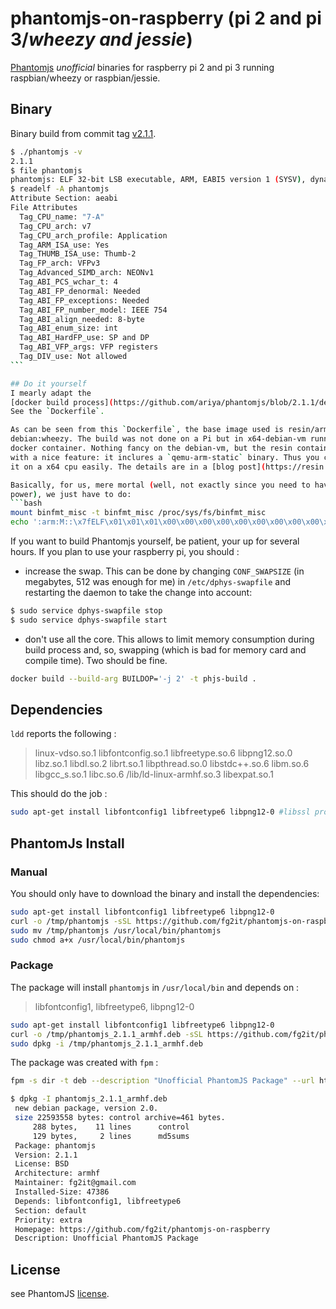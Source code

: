 # phantomjs-on-raspberry (pi 2 and pi 3/*wheezy and jessie*)
[Phantomjs](http://phantomjs.org/) *unofficial* binaries for raspberry pi 2 and pi 3 running raspbian/wheezy or raspbian/jessie.

## Binary
Binary build from commit tag [v2.1.1](https://github.com/ariya/phantomjs/tree/2.1.1).
```bash
$ ./phantomjs -v
2.1.1
$ file phantomjs
phantomjs: ELF 32-bit LSB executable, ARM, EABI5 version 1 (SYSV), dynamically linked, interpreter /lib/ld-linux-armhf.so.3, for GNU/Linux 2.6.26, BuildID[sha1]=d18c25873667504981effc5f7bc52721e327cc59, stripped
$ readelf -A phantomjs
Attribute Section: aeabi
File Attributes
  Tag_CPU_name: "7-A"
  Tag_CPU_arch: v7
  Tag_CPU_arch_profile: Application
  Tag_ARM_ISA_use: Yes
  Tag_THUMB_ISA_use: Thumb-2
  Tag_FP_arch: VFPv3
  Tag_Advanced_SIMD_arch: NEONv1
  Tag_ABI_PCS_wchar_t: 4
  Tag_ABI_FP_denormal: Needed
  Tag_ABI_FP_exceptions: Needed
  Tag_ABI_FP_number_model: IEEE 754
  Tag_ABI_align_needed: 8-byte
  Tag_ABI_enum_size: int
  Tag_ABI_HardFP_use: SP and DP
  Tag_ABI_VFP_args: VFP registers
  Tag_DIV_use: Not allowed
`̀``

## Do it yourself
I mearly adapt the
[docker build process](https://github.com/ariya/phantomjs/blob/2.1.1/deploy/docker-build.sh).
See the `Dockerfile`.

As can be seen from this `Dockerfile`, the base image used is resin/armv7hf-
debian:wheezy. The build was not done on a Pi but in x64-debian-vm running the
docker container. Nothing fancy on the debian-vm, but the resin container comes
with a nice feature: it inclures a `qemu-arm-static` binary. Thus you can run
it on a x64 cpu easily. The details are in a [blog post](https://resin.io/blog/building-arm-containers-on-any-x86-machine-even-dockerhub/) of resin.

Basically, for us, mere mortal (well, not exactly since you need to have root
power), we just have to do:
```bash
mount binfmt_misc -t binfmt_misc /proc/sys/fs/binfmt_misc  
echo ':arm:M::\x7fELF\x01\x01\x01\x00\x00\x00\x00\x00\x00\x00\x00\x00\x02\x00\x28\x00:\xff\xff\xff\xff\xff\xff\xff\x00\xff\xff\xff\xff\xff\xff\xff\xff\xfe\xff\xff\xff:/usr/bin/qemu-arm-static:' > /proc/sys/fs/binfmt_misc/register  
```

If you want to build Phantomjs yourself, be patient, your up for several hours.
If you plan to use your raspberry pi, you should :
- increase the swap. This can be done by changing `CONF_SWAPSIZE` (in megabytes,
512 was enough for me)
in `/etc/dphys-swapfile` and restarting the daemon to take the change into account:
```bash
$ sudo service dphys-swapfile stop
$ sudo service dphys-swapfile start
```
- don't use all the core. This allows to limit memory consumption during build process and, so, swapping (which is bad for memory card and compile time). Two should be fine.
```bash
docker build --build-arg BUILDOP='-j 2' -t phjs-build .
```

## Dependencies
`ldd` reports the following :

> linux-vdso.so.1
> libfontconfig.so.1
> libfreetype.so.6
> libpng12.so.0
> libz.so.1
> libdl.so.2
> librt.so.1
> libpthread.so.0
> libstdc++.so.6
> libm.so.6
> libgcc_s.so.1
> libc.so.6
> /lib/ld-linux-armhf.so.3
> libexpat.so.1

This should do the job :

```bash
sudo apt-get install libfontconfig1 libfreetype6 libpng12-0 #libssl provides libcrypto
```

## PhantomJs Install
### Manual
You should only have to download the binary and install the dependencies:
```bash
sudo apt-get install libfontconfig1 libfreetype6 libpng12-0
curl -o /tmp/phantomjs -sSL https://github.com/fg2it/phantomjs-on-raspberry/releases/download/v2.1.1-wheezy-jessie/phantomjs
sudo mv /tmp/phantomjs /usr/local/bin/phantomjs
sudo chmod a+x /usr/local/bin/phantomjs
```

### Package
The package will install `phantomjs` in `/usr/local/bin` and depends on :
> libfontconfig1, libfreetype6, libpng12-0

```bash
sudo apt-get install libfontconfig1 libfreetype6 libpng12-0
curl -o /tmp/phantomjs_2.1.1_armhf.deb -sSL https://github.com/fg2it/phantomjs-on-raspberry/releases/download/v2.1.1-wheezy-jessie/phantomjs_2.1.1_armhf.deb
sudo dpkg -i /tmp/phantomjs_2.1.1_armhf.deb
```

The package was created with `fpm` :
```bash
fpm -s dir -t deb --description "Unofficial PhantomJS Package" --url https://github.com/fg2it/phantomjs-on-raspberry --license BSD -n phantomjs --vendor "" --maintainer fg2it@gmail.com --version 2.1.1 --depends libfontconfig1 --depends libfreetype6 usr/
```

```bash
$ dpkg -I phantomjs_2.1.1_armhf.deb
 new debian package, version 2.0.
 size 22593558 bytes: control archive=461 bytes.
     288 bytes,    11 lines      control
     129 bytes,     2 lines      md5sums
 Package: phantomjs
 Version: 2.1.1
 License: BSD
 Architecture: armhf
 Maintainer: fg2it@gmail.com
 Installed-Size: 47386
 Depends: libfontconfig1, libfreetype6
 Section: default
 Priority: extra
 Homepage: https://github.com/fg2it/phantomjs-on-raspberry
 Description: Unofficial PhantomJS Package
 ```

## License
see PhantomJS [license](https://github.com/ariya/phantomjs/blob/master/LICENSE.BSD).
